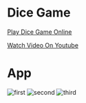 # Dice Game

<p><a href="https://nika-chinchaladze.github.io/Dice_Game/">Play Dice Game Online</a></p>
<p><a href="https://www.youtube.com/watch?v=7iUqXGeMPi8">Watch Video On Youtube</a></p>

# App
![first](https://user-images.githubusercontent.com/106172218/210109581-2d9e0807-3473-48dd-abc1-6f519212a600.jpg)
![second](https://user-images.githubusercontent.com/106172218/210109584-0fdcfda7-5dc5-4b5c-ba60-3b4b455c4b80.jpg)
![third](https://user-images.githubusercontent.com/106172218/210109589-c29b11fe-2d22-4720-8c3d-61b34b2d72f0.jpg)
